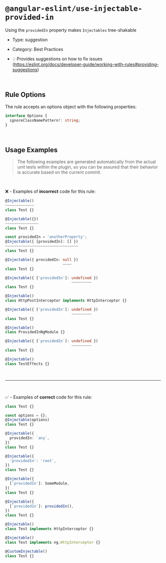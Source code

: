 <!--

  DO NOT EDIT.

  This markdown file was autogenerated using a mixture of the following files as the source of truth for its data:
  - ../../src/rules/use-injectable-provided-in.ts
  - ../../tests/rules/use-injectable-provided-in/cases.ts

  In order to update this file, it is therefore those files which need to be updated, as well as potentially the generator script:
  - ../../../../tools/scripts/generate-rule-docs.ts

-->

# `@angular-eslint/use-injectable-provided-in`

Using the `providedIn` property makes `Injectables` tree-shakable

- Type: suggestion
- Category: Best Practices

- 💡 Provides suggestions on how to fix issues (https://eslint.org/docs/developer-guide/working-with-rules#providing-suggestions)

<br>

## Rule Options

The rule accepts an options object with the following properties:

```ts
interface Options {
  ignoreClassNamePattern?: string;
}

```

<br>

## Usage Examples

> The following examples are generated automatically from the actual unit tests within the plugin, so you can be assured that their behavior is accurate based on the current commit.

<br>

❌ - Examples of **incorrect** code for this rule:

```ts
@Injectable()
~~~~~~~~~~~~~
class Test {}
```

```ts
@Injectable({})
~~~~~~~~~~~~~~~
class Test {}
```

```ts
const providedIn = 'anotherProperty';
@Injectable({ [providedIn]: [] })
~~~~~~~~~~~~~~~~~~~~~~~~~~~~~~~~~
class Test {}
```

```ts
@Injectable({ providedIn: null })
                          ~~~~
class Test {}
```

```ts
@Injectable({ ['providedIn']: undefined })
                              ~~~~~~~~~
class Test {}

@Injectable()
class HttpPostInterceptor implements HttpInterceptor {}
```

```ts
@Injectable({ ['providedIn']: undefined })
                              ~~~~~~~~~
class Test {}

@Injectable()
class ProvidedInNgModule {}
```

```ts
@Injectable({ [`providedIn`]: undefined })
                              ~~~~~~~~~
class Test {}

@Injectable()
class TestEffects {}
```

<br>

---

<br>

✅ - Examples of **correct** code for this rule:

```ts
class Test {}
```

```ts
const options = {};
@Injectable(options)
class Test {}
```

```ts
@Injectable({
  providedIn: `any`,
})
class Test {}
```

```ts
@Injectable({
  'providedIn': 'root',
})
class Test {}
```

```ts
@Injectable({
  ['providedIn']: SomeModule,
})
class Test {}
```

```ts
@Injectable({
  [`providedIn`]: providedIn(),
})
class Test {}
```

```ts
@Injectable()
class Test implements HttpInterceptor {}
```

```ts
@Injectable()
class Test implements ng.HttpInterceptor {}
```

```ts
@CustomInjectable()
class Test {}
```
